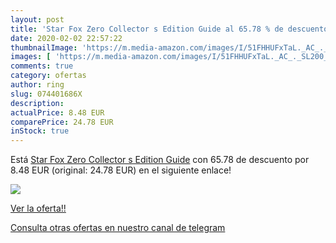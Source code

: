 ```yaml
---
layout: post
title: 'Star Fox Zero Collector s Edition Guide al 65.78 % de descuento'
date: 2020-02-02 22:57:22
thumbnailImage: 'https://m.media-amazon.com/images/I/51FHHUFxTaL._AC_._SL200_.jpg'
images: [ 'https://m.media-amazon.com/images/I/51FHHUFxTaL._AC_._SL200_.jpg' ]
comments: true
category: ofertas
author: ring
slug: 074401686X
description:
actualPrice: 8.48 EUR
comparePrice: 24.78 EUR
inStock: true
---
```


Está [Star Fox Zero Collector s Edition Guide](https://www.amazon.es/dp/074401686X/?tag=redken-21) con 65.78 de descuento por 8.48 EUR (original: 24.78 EUR) en el siguiente enlace!

[![](https://m.media-amazon.com/images/I/51FHHUFxTaL._AC_._SL200_.jpg)](https://www.amazon.es/dp/074401686X/?tag=redken-21)

[Ver la oferta!!](https://www.amazon.es/dp/074401686X/?tag=redken-21)

[Consulta otras ofertas en nuestro canal de telegram](https://t.me/s/ofertas25)
